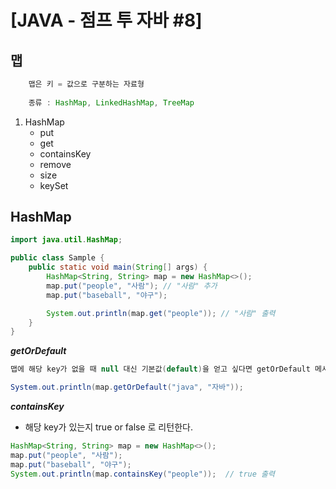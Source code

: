 # [JAVA - 점프 투 자바 #8] 

## 맵

```java
    맵은 키 = 값으로 구분하는 자료형
    
    종류 : HashMap, LinkedHashMap, TreeMap
```
1. HashMap
    - put
    - get
    - containsKey
    - remove
    - size
    - keySet

## HashMap

```java
import java.util.HashMap;

public class Sample {
    public static void main(String[] args) {
        HashMap<String, String> map = new HashMap<>();
        map.put("people", "사람"); // "사람" 추가
        map.put("baseball", "야구");

        System.out.println(map.get("people")); // "사람" 출력
    }
}
```
***getOrDefault***
```java
맵에 해당 key가 없을 때 null 대신 기본값(default)을 얻고 싶다면 getOrDefault 메서드를 사용하면 된다.

System.out.println(map.getOrDefault("java", "자바"));
```
***containsKey***
- 해당 key가 있는지 true or false 로 리턴한다.
```java
HashMap<String, String> map = new HashMap<>();
map.put("people", "사람");
map.put("baseball", "야구");
System.out.println(map.containsKey("people"));  // true 출력
```